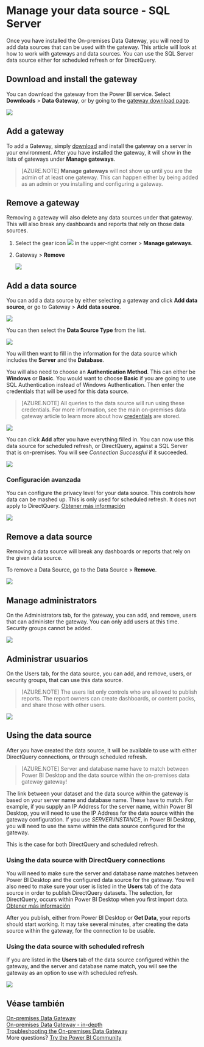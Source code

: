 <properties
pageTitle="Manage your data source - SQL"
description="How to manage the on-premises data gateway and data sources that belong to that gateway."
services="powerbi"
documentationCenter=""
authors="guyinacube"
manager="erikre"
backup=""
editor=""
tags=""
qualityFocus="monitoring"
qualityDate="05/16/2016"/>

<tags
ms.service="powerbi"
ms.devlang="NA"
ms.topic="article"
ms.tgt_pltfrm="na"
ms.workload="powerbi"
ms.date="10/01/2016"
ms.author="asaxton"/>
# Manage your data source - SQL Server

Once you have installed the On-premises Data Gateway, you will need to add data sources that can be used with the gateway. This article will look at how to work with gateways and data sources. You can use the SQL Server data source either for scheduled refresh or for DirectQuery.

## Download and install the gateway

You can download the gateway from the Power BI service. Select <bpt id="p1">**</bpt>Downloads<ept id="p1">**</ept><ph id="ph1"> &gt; </ph><bpt id="p2">**</bpt>Data Gateway<ept id="p2">**</ept>, or by going to the <bpt id="p3">[</bpt>gateway download page<ept id="p3">](https://go.microsoft.com/fwlink/?LinkId=698861)</ept>.

![](media/powerbi-gateway-onprem/powerbi-download-data-gateway.png)

## Add a gateway

To add a Gateway, simply <bpt id="p1">[</bpt>download<ept id="p1">](https://go.microsoft.com/fwlink/?LinkId=698861)</ept> and install the gateway on a server in your environment. After you have installed the gateway, it will show in the lists of gateways under <bpt id="p1">**</bpt>Manage gateways<ept id="p1">**</ept>.

> [AZURE.NOTE] <bpt id="p1">**</bpt>Manage gateways<ept id="p1">**</ept> will not show up until you are the admin of at least one gateway. This can happen either by being added as an admin or you installing and configuring a gateway.

## Remove a gateway

Removing a gateway will also delete any data sources under that gateway.  This will also break any dashboards and reports that rely on those data sources.

1.  Select the gear icon <ph id="ph1">![](media/powerbi-gateway-enterprise-manage/pbi_gearicon.png)</ph> in the upper-right corner &gt; <bpt id="p1">**</bpt>Manage gateways<ept id="p1">**</ept>.

2.  Gateway &gt; <bpt id="p1">**</bpt>Remove<ept id="p1">**</ept>

    ![](media/powerbi-gateway-enterprise-manage/datasourcesettings7.png)

## Add a data source

You can add a data source by either selecting a gateway and click <bpt id="p1">**</bpt>Add data source<ept id="p1">**</ept>, or go to Gateway &gt; <bpt id="p2">**</bpt>Add data source<ept id="p2">**</ept>.

![](media/powerbi-gateway-enterprise-manage/datasourcesettings1.png)

You can then select the <bpt id="p1">**</bpt>Data Source Type<ept id="p1">**</ept> from the list.

![](media/powerbi-gateway-enterprise-manage/datasourcesettings2.png)

You will then want to fill in the information for the data source which includes the <bpt id="p1">**</bpt>Server<ept id="p1">**</ept> and the <bpt id="p2">**</bpt>Database<ept id="p2">**</ept>.  

You will also need to choose an <bpt id="p1">**</bpt>Authentication Method<ept id="p1">**</ept>.  This can either be <bpt id="p1">**</bpt>Windows<ept id="p1">**</ept> or <bpt id="p2">**</bpt>Basic<ept id="p2">**</ept>.  You would want to choose <bpt id="p1">**</bpt>Basic<ept id="p1">**</ept> if you are going to use SQL Authentication instead of Windows Authentication. Then enter the credentials that will be used for this data source.

> [AZURE.NOTE] All queries to the data source will run using these credentials. For more information, see the main on-premises data gateway article to learn more about how <bpt id="p1">[</bpt>credentials<ept id="p1">](powerbi-gateway-onprem.md#credentials)</ept> are stored.

![](media/powerbi-gateway-enterprise-manage/datasourcesettings3.png)

You can click <bpt id="p1">**</bpt>Add<ept id="p1">**</ept> after you have everything filled in.  You can now use this data source for scheduled refresh, or DirectQuery, against a SQL Server that is on-premises. You will see <bpt id="p1">*</bpt>Connection Successful<ept id="p1">*</ept> if it succeeded.

![](media/powerbi-gateway-enterprise-manage/datasourcesettings4.png)

### Configuración avanzada

You can configure the privacy level for your data source. This controls how data can be mashed up. This is only used for scheduled refresh. It does not apply to DirectQuery. [Obtener más información](https://support.office.com/article/Privacy-levels-Power-Query-CC3EDE4D-359E-4B28-BC72-9BEE7900B540)

![](media/powerbi-gateway-enterprise-manage/datasourcesettings9.png)

## Remove a data source

Removing a data source will break any dashboards or reports that rely on the given data source.  

To remove a Data Source, go to the Data Source &gt; <bpt id="p1">**</bpt>Remove<ept id="p1">**</ept>.

![](media/powerbi-gateway-enterprise-manage/datasourcesettings6.png)

## Manage administrators

On the Administrators tab, for the gateway, you can add, and remove, users that can administer the gateway. You can only add users at this time. Security groups cannot be added.

![](media/powerbi-gateway-enterprise-manage/datasourcesettings8.png)

## Administrar usuarios

On the Users tab, for the data source, you can add, and remove, users, or security groups, that can use this data source.

> [AZURE.NOTE] The users list only controls who are allowed to publish reports. The report owners can create dashboards, or content packs, and share those with other users.

![](media/powerbi-gateway-enterprise-manage/datasourcesettings5.png)

## Using the data source

After you have created the data source, it will be available to use with either DirectQuery connections, or through scheduled refresh. 

> [AZURE.NOTE] Server and database name have to match between Power BI Desktop and the data source within the on-premises data gateway gateway!

The link between your dataset and the data source within the gateway is based on your server name and database name. These have to match. For example, if you supply an IP Address for the server name, within Power BI Desktop, you will need to use the IP Address for the data source within the gateway configuration. If you use <bpt id="p1">*</bpt>SERVER\INSTANCE<ept id="p1">*</ept>, in Power BI Desktop, you will need to use the same within the data source configured for the gateway.

This is the case for both DirectQuery and scheduled refresh.

### Using the data source with DirectQuery connections

You will need to make sure the server and database name matches between Power BI Desktop and the configured data source for the gateway. You will also need to make sure your user is listed in the <bpt id="p1">**</bpt>Users<ept id="p1">**</ept> tab of the data source in order to publish DirectQuery datasets. The selection, for DirectQuery, occurs within Power BI Desktop when you first import data. [Obtener más información](powerbi-desktop-use-directquery.md)

After you publish, either from Power BI Desktop or <bpt id="p1">**</bpt>Get Data<ept id="p1">**</ept>, your reports should start working. It may take several minutes, after creating the data source within the gateway, for the connection to be usable.

### Using the data source with scheduled refresh

If you are listed in the <bpt id="p1">**</bpt>Users<ept id="p1">**</ept> tab of the data source configured within the gateway, and the server and database name match, you will see the gateway as an option to use with scheduled refresh.

![](media/powerbi-gateway-enterprise-manage/powerbi-gateway-enterprise-schedule-refresh.png)

## Véase también

[On-premises Data Gateway](powerbi-gateway-onprem.md)  
[On-premises Data Gateway - in-depth](powerbi-gateway-onprem-indepth.md)  
[Troubleshooting the On-premises Data Gateway](powerbi-gateway-onprem-tshoot.md)  
More questions? [Try the Power BI Community](http://community.powerbi.com/)